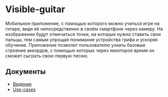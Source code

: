 # Visible-guitar

Мобильное приложение, с помощью которого можно учиться игре на гитаре, видя её непосредственно 
в своём смартфоне через камеру. На изображении будут отмечаться точки, на которые нужно ставить свои пальцы, 
тем самым упрощая понимание устройства грифа и ускоряя обучение. Приложение позволит пользователю
узнать базовые строение аккордов, с помощью которых через некоторое время он сможет сыграть свою первую песню.

## Документы

* [Видение](documents/VISION.md)
* [Use-cases](documents/USECASES.md)
